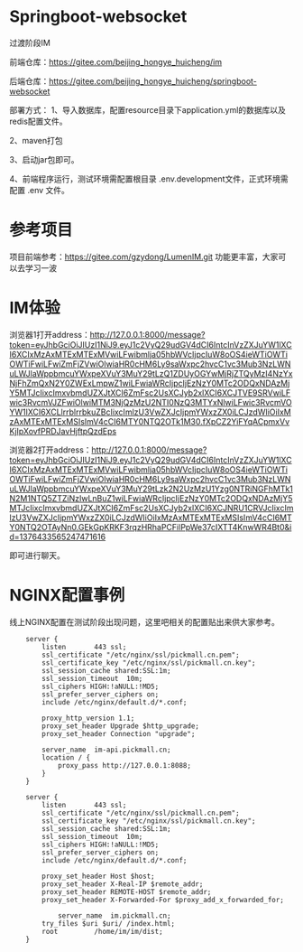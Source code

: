 # Springboot-websocket

过渡阶段IM

前端仓库：https://gitee.com/beijing_hongye_huicheng/im

后端仓库：https://gitee.com/beijing_hongye_huicheng/springboot-websocket

部署方式：
1、导入数据库，配置resource目录下application.yml的数据库以及redis配置文件。

2、maven打包

3、启动jar包即可。

4、前端程序运行，测试环境需配置根目录 .env.development文件，正式环境需配置 .env 文件。

# 参考项目
项目前端参考：https://gitee.com/gzydong/LumenIM.git  功能更丰富，大家可以去学习一波


# IM体验
浏览器1打开address：http://127.0.0.1:8000/message?token=eyJhbGciOiJIUzI1NiJ9.eyJ1c2VyQ29udGV4dCI6IntcInVzZXJuYW1lXCI6XCIxMzAxMTExMTExMVwiLFwibmlja05hbWVcIjpcIuW8oOS4ieWTiOWTiOWTiFwiLFwiZmFjZVwiOlwiaHR0cHM6Ly9saWxpc2hvcC1vc3Mub3NzLWNuLWJlaWppbmcuYWxpeXVuY3MuY29tLzQ1ZDUyOGYwMjRjZTQyMzI4NzYxNjFhZmQxN2Y0ZWExLmpwZ1wiLFwiaWRcIjpcIjEzNzY0MTc2ODQxNDAzMjY5MTJcIixcImxvbmdUZXJtXCI6ZmFsc2UsXCJyb2xlXCI6XCJTVE9SRVwiLFwic3RvcmVJZFwiOlwiMTM3NjQzMzU2NTI0NzQ3MTYxNlwiLFwic3RvcmVOYW1lXCI6XCLlrrblrrbkuZBcIixcImlzU3VwZXJcIjpmYWxzZX0iLCJzdWIiOiIxMzAxMTExMTExMSIsImV4cCI6MTY0NTQ2OTk1M30.fXpCZ2YiFYqACpmxVvKjIpXovfPRDJavHjftpQzdEps

浏览器2打开address：http://127.0.0.1:8000/message?token=eyJhbGciOiJIUzI1NiJ9.eyJ1c2VyQ29udGV4dCI6IntcInVzZXJuYW1lXCI6XCIxMzAxMTExMTExMVwiLFwibmlja05hbWVcIjpcIuW8oOS4ieWTiOWTiOWTiFwiLFwiZmFjZVwiOlwiaHR0cHM6Ly9saWxpc2hvcC1vc3Mub3NzLWNuLWJlaWppbmcuYWxpeXVuY3MuY29tLzk2N2UzMzU1Yzg0NTRiNGFhMTk1N2M1NTQ5ZTZiNzIwLnBuZ1wiLFwiaWRcIjpcIjEzNzY0MTc2ODQxNDAzMjY5MTJcIixcImxvbmdUZXJtXCI6ZmFsc2UsXCJyb2xlXCI6XCJNRU1CRVJcIixcImlzU3VwZXJcIjpmYWxzZX0iLCJzdWIiOiIxMzAxMTExMTExMSIsImV4cCI6MTY0NTQ2OTAyNn0.GEkGpKRKF3rqzHRhaPCFilPpWe37cIXTT4KnwWR4Bt0&id=1376433565247471616

即可进行聊天。

# NGINX配置事例
线上NGINX配置在测试阶段出现问题，这里吧相关的配置贴出来供大家参考。
````
    server {
        listen       443 ssl;
        ssl_certificate "/etc/nginx/ssl/pickmall.cn.pem";
        ssl_certificate_key "/etc/nginx/ssl/pickmall.cn.key";
        ssl_session_cache shared:SSL:1m;
        ssl_session_timeout  10m;
        ssl_ciphers HIGH:!aNULL:!MD5;
        ssl_prefer_server_ciphers on;
        include /etc/nginx/default.d/*.conf;

        proxy_http_version 1.1;
        proxy_set_header Upgrade $http_upgrade;
        proxy_set_header Connection "upgrade";

        server_name  im-api.pickmall.cn;
        location / {
            proxy_pass http://127.0.0.1:8088;
        }
    }

    server {
        listen       443 ssl;
        ssl_certificate "/etc/nginx/ssl/pickmall.cn.pem";
        ssl_certificate_key "/etc/nginx/ssl/pickmall.cn.key";
        ssl_session_cache shared:SSL:1m;
        ssl_session_timeout  10m;
        ssl_ciphers HIGH:!aNULL:!MD5;
        ssl_prefer_server_ciphers on;
        include /etc/nginx/default.d/*.conf;

        proxy_set_header Host $host;
        proxy_set_header X-Real-IP $remote_addr;
        proxy_set_header REMOTE-HOST $remote_addr;
        proxy_set_header X-Forwarded-For $proxy_add_x_forwarded_for;

            server_name  im.pickmall.cn;
        try_files $uri $uri/ /index.html;
        root         /home/im/im/dist;
    }
````